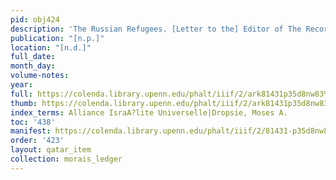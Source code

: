 ```yaml
---
pid: obj424
description: 'The Russian Refugees. [Letter to the] Editor of The Record: [...].'
publication: "[n.p.]"
location: "[n.d.]"
full_date:
month_day:
volume-notes:
year:
full: https://colenda.library.upenn.edu/phalt/iiif/2/ark81431p35d8nw83%2FSHA256E-s8293927--8866cabe94df48fb9d79ab1414b61de76f26c9e30e3a4128f74670984f4dda7f.jpeg/full/3500,/0/default.jpg
thumb: https://colenda.library.upenn.edu/phalt/iiif/2/ark81431p35d8nw83%2FSHA256E-s8293927--8866cabe94df48fb9d79ab1414b61de76f26c9e30e3a4128f74670984f4dda7f.jpeg/full/!200,200/0/default.jpg
index_terms: Alliance IsraA?lite Universelle|Dropsie, Moses A.
toc: '438'
manifest: https://colenda.library.upenn.edu/phalt/iiif/2/81431-p35d8nw83/manifest
order: '423'
layout: qatar_item
collection: morais_ledger
---
```

